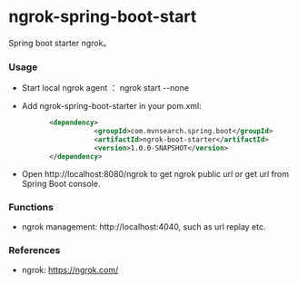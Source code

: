 ngrok-spring-boot-start
=========================
Spring boot starter ngrok。

### Usage

* Start local ngrok agent ： ngrok start --none

* Add ngrok-spring-boot-starter in your pom.xml:
```xml
          <dependency>
                     <groupId>com.mvnsearch.spring.boot</groupId>
                     <artifactId>ngrok-boot-starter</artifactId>
                     <version>1.0.0-SNAPSHOT</version>
          </dependency>
```
* Open http://localhost:8080/ngrok to get ngrok public url or get url from Spring Boot console. 

### Functions

* ngrok management: http://localhost:4040, such as url replay etc.

### References

* ngrok: https://ngrok.com/

